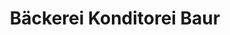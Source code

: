 ---
title: "Bäckerei Konditorei Baur"
url: /muensterhausen/baeckerei-konditorei-baur/
shop: Bäckerei
---